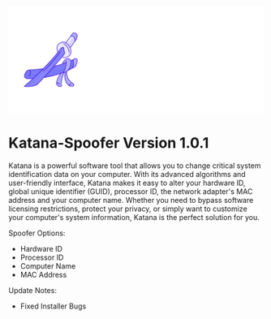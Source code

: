 ![Katana Logo](https://raw.githubusercontent.com/impiff/Katana/main/Katana.png)

# Katana-Spoofer Version 1.0.1
Katana is a powerful software tool that allows you to change critical system identification data on your computer. With its advanced algorithms and user-friendly interface, Katana makes it easy to alter your hardware ID, global unique identifier (GUID), processor ID, the network adapter's MAC address and your computer name. Whether you need to bypass software licensing restrictions, protect your privacy, or simply want to customize your computer's system information, Katana is the perfect solution for you.

Spoofer Options:
- Hardware ID
- Processor ID
- Computer Name
- MAC Address


Update Notes:
- Fixed Installer Bugs

